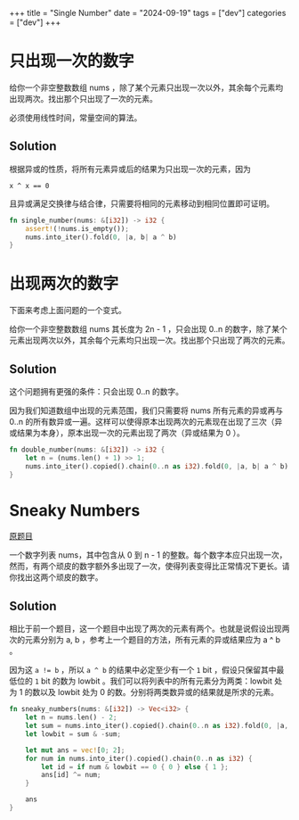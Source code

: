 +++
title = "Single Number"
date = "2024-09-19"
tags = ["dev"]
categories = ["dev"]
+++

# 只出现一次的数字

给你一个非空整数数组 nums ，除了某个元素只出现一次以外，其余每个元素均出现两次。找出那个只出现了一次的元素。

必须使用线性时间，常量空间的算法。

## Solution

根据异或的性质，将所有元素异或后的结果为只出现一次的元素，因为

```
x ^ x == 0
```

且异或满足交换律与结合律，只需要将相同的元素移动到相同位置即可证明。

```rust
fn single_number(nums: &[i32]) -> i32 {
    assert!(!nums.is_empty());
    nums.into_iter().fold(0, |a, b| a ^ b)
}
```

# 出现两次的数字

下面来考虑上面问题的一个变式。

给你一个非空整数数组 nums 其长度为 2n - 1 ，只会出现 0..n 的数字，除了某个元素出现两次以外，其余每个元素均只出现一次。找出那个只出现了两次的元素。

## Solution

这个问题拥有更强的条件：只会出现 0..n 的数字。

因为我们知道数组中出现的元素范围，我们只需要将 nums 所有元素的异或再与 0..n 的所有数异或一遍。这样可以使得原本出现两次的元素现在出现了三次（异或结果为本身），原本出现一次的元素出现了两次（异或结果为 0 ）。

```rust
fn double_number(nums: &[i32]) -> i32 {
    let n = (nums.len() + 1) >> 1;
    nums.into_iter().copied().chain(0..n as i32).fold(0, |a, b| a ^ b)
}
```

# Sneaky Numbers

[原题目](https://leetcode.cn/problems/the-two-sneaky-numbers-of-digitville/description/)

一个数字列表 nums，其中包含从 0 到 n - 1 的整数。每个数字本应只出现一次，然而，有两个顽皮的数字额外多出现了一次，使得列表变得比正常情况下更长。请你找出这两个顽皮的数字。

## Solution

相比于前一个题目，这一个题目中出现了两次的元素有两个。也就是说假设出现两次的元素分别为 a, b ，参考上一个题目的方法，所有元素的异或结果应为 a ^ b 。

因为这 `a != b` ，所以 `a ^ b` 的结果中必定至少有一个 `1` bit ，假设只保留其中最低位的 `1` bit 的数为 lowbit 。我们可以将列表中的所有元素分为两类：lowbit 处为 1 的数以及 lowbit 处为 0 的数。分别将两类数异或的结果就是所求的元素。

```rust
fn sneaky_numbers(nums: &[i32]) -> Vec<i32> {
    let n = nums.len() - 2;
    let sum = nums.into_iter().copied().chain(0..n as i32).fold(0, |a, b| a ^ b);
    let lowbit = sum & -sum;

    let mut ans = vec![0; 2];
    for num in nums.into_iter().copied().chain(0..n as i32) {
        let id = if num & lowbit == 0 { 0 } else { 1 };
        ans[id] ^= num;
    }

    ans
}
```
